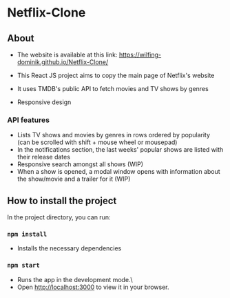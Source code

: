 # Netflix-Clone

## About
- The website is available at this link: https://wilfing-dominik.github.io/Netflix-Clone/

- This React JS project aims to copy the main page of Netflix's website
- It uses TMDB's public API to fetch movies and TV shows by genres
- Responsive design

### API features
- Lists TV shows and movies by genres in rows ordered by popularity (can be scrolled with shift + mouse wheel or mousepad)
- In the notifications section, the last weeks' popular shows are listed with their release dates
- Responsive search amongst all shows (WIP)
- When a show is opened, a modal window opens with information about the show/movie and a trailer for it (WIP)

## How to install the project

In the project directory, you can run:

### `npm install`

- Installs the necessary dependencies

### `npm start`

- Runs the app in the development mode.\
- Open [http://localhost:3000](http://localhost:3000) to view it in your browser.
